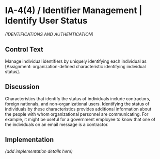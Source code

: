 # IA-4(4) / Identifier Management | Identify User Status

_(IDENTIFICATIONS AND AUTHENTICATION)_

## Control Text

Manage individual identifiers by uniquely identifying each individual as [Assignment: organization-defined characteristic identifying individual status].

## Discussion

Characteristics that identify the status of individuals include contractors, foreign nationals, and non-organizational users. Identifying the status of individuals by these characteristics provides additional information about the people with whom organizational personnel are communicating. For example, it might be useful for a government employee to know that one of the individuals on an email message is a contractor.

## Implementation

_(add implementation details here)_